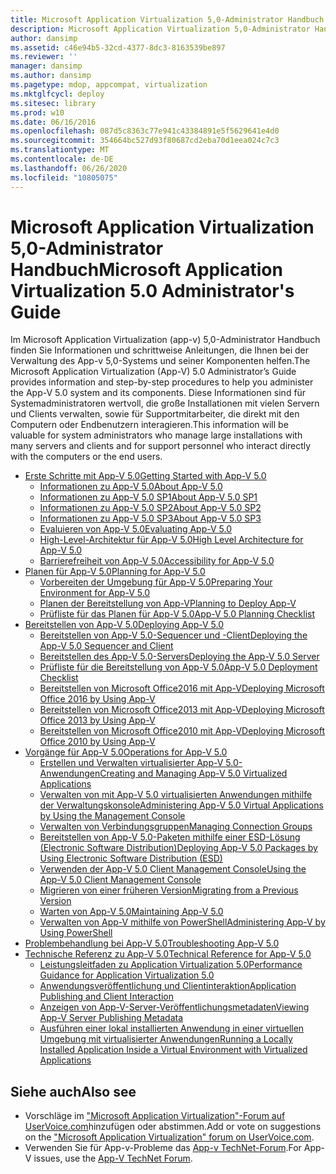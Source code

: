```yaml
---
title: Microsoft Application Virtualization 5,0-Administrator Handbuch
description: Microsoft Application Virtualization 5,0-Administrator Handbuch
author: dansimp
ms.assetid: c46e94b5-32cd-4377-8dc3-8163539be897
ms.reviewer: ''
manager: dansimp
ms.author: dansimp
ms.pagetype: mdop, appcompat, virtualization
ms.mktglfcycl: deploy
ms.sitesec: library
ms.prod: w10
ms.date: 06/16/2016
ms.openlocfilehash: 087d5c8363c77e941c43384891e5f5629641e4d0
ms.sourcegitcommit: 354664bc527d93f80687cd2eba70d1eea024c7c3
ms.translationtype: MT
ms.contentlocale: de-DE
ms.lasthandoff: 06/26/2020
ms.locfileid: "10805075"
---
```

# <span data-ttu-id="7cf85-103">Microsoft Application Virtualization 5,0-Administrator Handbuch</span><span class="sxs-lookup"><span data-stu-id="7cf85-103">Microsoft Application Virtualization 5.0 Administrator's Guide</span></span>

<span data-ttu-id="7cf85-104">Im Microsoft Application Virtualization (app-v) 5,0-Administrator Handbuch finden Sie Informationen und schrittweise Anleitungen, die Ihnen bei der Verwaltung des App-v 5,0-Systems und seiner Komponenten helfen.</span><span class="sxs-lookup"><span data-stu-id="7cf85-104">The Microsoft Application Virtualization (App-V) 5.0 Administrator’s Guide provides information and step-by-step procedures to help you administer the App-V 5.0 system and its components.</span></span> <span data-ttu-id="7cf85-105">Diese Informationen sind für Systemadministratoren wertvoll, die große Installationen mit vielen Servern und Clients verwalten, sowie für Supportmitarbeiter, die direkt mit den Computern oder Endbenutzern interagieren.</span><span class="sxs-lookup"><span data-stu-id="7cf85-105">This information will be valuable for system administrators who manage large installations with many servers and clients and for support personnel who interact directly with the computers or the end users.</span></span>

- [<span data-ttu-id="7cf85-106">Erste Schritte mit App-V 5.0</span><span class="sxs-lookup"><span data-stu-id="7cf85-106">Getting Started with App-V 5.0</span></span>](getting-started-with-app-v-50--rtm.md)
  - [<span data-ttu-id="7cf85-107">Informationen zu App-V 5.0</span><span class="sxs-lookup"><span data-stu-id="7cf85-107">About App-V 5.0</span></span>](about-app-v-50.md)
  - [<span data-ttu-id="7cf85-108">Informationen zu App-V 5.0 SP1</span><span class="sxs-lookup"><span data-stu-id="7cf85-108">About App-V 5.0 SP1</span></span>](about-app-v-50-sp1.md)
  - [<span data-ttu-id="7cf85-109">Informationen zu App-V 5.0 SP2</span><span class="sxs-lookup"><span data-stu-id="7cf85-109">About App-V 5.0 SP2</span></span>](about-app-v-50-sp2.md)
  - [<span data-ttu-id="7cf85-110">Informationen zu App-V 5.0 SP3</span><span class="sxs-lookup"><span data-stu-id="7cf85-110">About App-V 5.0 SP3</span></span>](about-app-v-50-sp3.md)
  - [<span data-ttu-id="7cf85-111">Evaluieren von App-V 5.0</span><span class="sxs-lookup"><span data-stu-id="7cf85-111">Evaluating App-V 5.0</span></span>](evaluating-app-v-50.md)
  - [<span data-ttu-id="7cf85-112">High-Level-Architektur für App-V 5.0</span><span class="sxs-lookup"><span data-stu-id="7cf85-112">High Level Architecture for App-V 5.0</span></span>](high-level-architecture-for-app-v-50.md)
  - [<span data-ttu-id="7cf85-113">Barrierefreiheit von App-V 5.0</span><span class="sxs-lookup"><span data-stu-id="7cf85-113">Accessibility for App-V 5.0</span></span>](accessibility-for-app-v-50.md)
- [<span data-ttu-id="7cf85-114">Planen für App-V 5.0</span><span class="sxs-lookup"><span data-stu-id="7cf85-114">Planning for App-V 5.0</span></span>](planning-for-app-v-50-rc.md)
  - [<span data-ttu-id="7cf85-115">Vorbereiten der Umgebung für App-V 5.0</span><span class="sxs-lookup"><span data-stu-id="7cf85-115">Preparing Your Environment for App-V 5.0</span></span>](preparing-your-environment-for-app-v-50.md)
  - [<span data-ttu-id="7cf85-116">Planen der Bereitstellung von App-V</span><span class="sxs-lookup"><span data-stu-id="7cf85-116">Planning to Deploy App-V</span></span>](planning-to-deploy-app-v.md)
  - [<span data-ttu-id="7cf85-117">Prüfliste für das Planen für App-V 5.0</span><span class="sxs-lookup"><span data-stu-id="7cf85-117">App-V 5.0 Planning Checklist</span></span>](app-v-50-planning-checklist.md)
- [<span data-ttu-id="7cf85-118">Bereitstellen von App-V 5.0</span><span class="sxs-lookup"><span data-stu-id="7cf85-118">Deploying App-V 5.0</span></span>](deploying-app-v-50.md)
  - [<span data-ttu-id="7cf85-119">Bereitstellen von App-V 5.0-Sequencer und -Client</span><span class="sxs-lookup"><span data-stu-id="7cf85-119">Deploying the App-V 5.0 Sequencer and Client</span></span>](deploying-the-app-v-50-sequencer-and-client.md)
  - [<span data-ttu-id="7cf85-120">Bereitstellen des App-V 5.0-Servers</span><span class="sxs-lookup"><span data-stu-id="7cf85-120">Deploying the App-V 5.0 Server</span></span>](deploying-the-app-v-50-server.md)
  - [<span data-ttu-id="7cf85-121">Prüfliste für die Bereitstellung von App-V 5.0</span><span class="sxs-lookup"><span data-stu-id="7cf85-121">App-V 5.0 Deployment Checklist</span></span>](app-v-50-deployment-checklist.md)
  - [<span data-ttu-id="7cf85-122">Bereitstellen von Microsoft Office2016 mit App-V</span><span class="sxs-lookup"><span data-stu-id="7cf85-122">Deploying Microsoft Office 2016 by Using App-V</span></span>](deploying-microsoft-office-2016-by-using-app-v.md)
  - [<span data-ttu-id="7cf85-123">Bereitstellen von Microsoft Office2013 mit App-V</span><span class="sxs-lookup"><span data-stu-id="7cf85-123">Deploying Microsoft Office 2013 by Using App-V</span></span>](deploying-microsoft-office-2013-by-using-app-v.md)
  - [<span data-ttu-id="7cf85-124">Bereitstellen von Microsoft Office2010 mit App-V</span><span class="sxs-lookup"><span data-stu-id="7cf85-124">Deploying Microsoft Office 2010 by Using App-V</span></span>](deploying-microsoft-office-2010-by-using-app-v.md)
- [<span data-ttu-id="7cf85-125">Vorgänge für App-V 5.0</span><span class="sxs-lookup"><span data-stu-id="7cf85-125">Operations for App-V 5.0</span></span>](operations-for-app-v-50.md)
  - [<span data-ttu-id="7cf85-126">Erstellen und Verwalten virtualisierter App-V 5.0-Anwendungen</span><span class="sxs-lookup"><span data-stu-id="7cf85-126">Creating and Managing App-V 5.0 Virtualized Applications</span></span>](creating-and-managing-app-v-50-virtualized-applications.md)
  - [<span data-ttu-id="7cf85-127">Verwalten von mit App-V 5.0 virtualisierten Anwendungen mithilfe der Verwaltungskonsole</span><span class="sxs-lookup"><span data-stu-id="7cf85-127">Administering App-V 5.0 Virtual Applications by Using the Management Console</span></span>](administering-app-v-50-virtual-applications-by-using-the-management-console.md)
  - [<span data-ttu-id="7cf85-128">Verwalten von Verbindungsgruppen</span><span class="sxs-lookup"><span data-stu-id="7cf85-128">Managing Connection Groups</span></span>](managing-connection-groups.md)
  - [<span data-ttu-id="7cf85-129">Bereitstellen von App-V 5.0-Paketen mithilfe einer ESD-Lösung (Electronic Software Distribution)</span><span class="sxs-lookup"><span data-stu-id="7cf85-129">Deploying App-V 5.0 Packages by Using Electronic Software Distribution (ESD)</span></span>](deploying-app-v-50-packages-by-using-electronic-software-distribution--esd-.md)
  - [<span data-ttu-id="7cf85-130">Verwenden der App-V 5.0 Client Management Console</span><span class="sxs-lookup"><span data-stu-id="7cf85-130">Using the App-V 5.0 Client Management Console</span></span>](using-the-app-v-50-client-management-console.md)
  - [<span data-ttu-id="7cf85-131">Migrieren von einer früheren Version</span><span class="sxs-lookup"><span data-stu-id="7cf85-131">Migrating from a Previous Version</span></span>](migrating-from-a-previous-version-app-v-50.md)
  - [<span data-ttu-id="7cf85-132">Warten von App-V 5.0</span><span class="sxs-lookup"><span data-stu-id="7cf85-132">Maintaining App-V 5.0</span></span>](maintaining-app-v-50.md)
  - [<span data-ttu-id="7cf85-133">Verwalten von App-V mithilfe von PowerShell</span><span class="sxs-lookup"><span data-stu-id="7cf85-133">Administering App-V by Using PowerShell</span></span>](administering-app-v-by-using-powershell.md)
- [<span data-ttu-id="7cf85-134">Problembehandlung bei App-V 5.0</span><span class="sxs-lookup"><span data-stu-id="7cf85-134">Troubleshooting App-V 5.0</span></span>](troubleshooting-app-v-50.md)
- [<span data-ttu-id="7cf85-135">Technische Referenz zu App-V 5.0</span><span class="sxs-lookup"><span data-stu-id="7cf85-135">Technical Reference for App-V 5.0</span></span>](technical-reference-for-app-v-50.md)
  - [<span data-ttu-id="7cf85-136">Leistungsleitfaden zu Application Virtualization 5.0</span><span class="sxs-lookup"><span data-stu-id="7cf85-136">Performance Guidance for Application Virtualization 5.0</span></span>](performance-guidance-for-application-virtualization-50.md)
  - [<span data-ttu-id="7cf85-137">Anwendungsveröffentlichung und Clientinteraktion</span><span class="sxs-lookup"><span data-stu-id="7cf85-137">Application Publishing and Client Interaction</span></span>](application-publishing-and-client-interaction.md)
  - [<span data-ttu-id="7cf85-138">Anzeigen von App-V-Server-Veröffentlichungsmetadaten</span><span class="sxs-lookup"><span data-stu-id="7cf85-138">Viewing App-V Server Publishing Metadata</span></span>](viewing-app-v-server-publishing-metadata.md)
  - [<span data-ttu-id="7cf85-139">Ausführen einer lokal installierten Anwendung in einer virtuellen Umgebung mit virtualisierter Anwendungen</span><span class="sxs-lookup"><span data-stu-id="7cf85-139">Running a Locally Installed Application Inside a Virtual Environment with Virtualized Applications</span></span>](running-a-locally-installed-application-inside-a-virtual-environment-with-virtualized-applications.md)

## <span data-ttu-id="7cf85-140">Siehe auch</span><span class="sxs-lookup"><span data-stu-id="7cf85-140">Also see</span></span>

- <span data-ttu-id="7cf85-141">Vorschläge im ["Microsoft Application Virtualization"-Forum auf UserVoice.com](http://appv.uservoice.com/forums/280448-microsoft-application-virtualization)hinzufügen oder abstimmen.</span><span class="sxs-lookup"><span data-stu-id="7cf85-141">Add or vote on suggestions on the ["Microsoft Application Virtualization" forum on UserVoice.com](http://appv.uservoice.com/forums/280448-microsoft-application-virtualization).</span></span>
- <span data-ttu-id="7cf85-142">Verwenden Sie für App-v-Probleme das [App-v TechNet-Forum](https://social.technet.microsoft.com/Forums/home?forum=mdopappv).</span><span class="sxs-lookup"><span data-stu-id="7cf85-142">For App-V issues, use the [App-V TechNet Forum](https://social.technet.microsoft.com/Forums/home?forum=mdopappv).</span></span>

